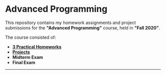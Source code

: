 # Advanced Programming

This repository contains my homework assignments and project submissions for the **"Advanced Programming"** course, held in **"Fall 2020"**.

The course consisted of:
- [**3 Practical Homeworks**](https://github.com/yaasaan/Advanced-Programming/tree/main/Practical_HWs)
- [**Projects**](https://github.com/yaasaan/Advanced-Programming/tree/main/Project)
- **Midterm Exam**
- **Final Exam**

---

